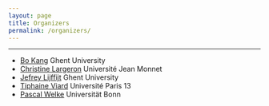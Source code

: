 ```yaml
---
layout: page
title: Organizers
permalink: /organizers/
---
```

---
- [Bo Kang](http://bokang.io) Ghent University
- [Christine Largeron](https://perso.univ-st-etienne.fr/largeron/) Universit&#233; Jean Monnet
- [Jefrey Lijffijt](https://users.ugent.be/~jlijffij/) Ghent University
- [Tiphaine Viard](https://tiphaineviard.com) Universit&#233; Paris 13
- [Pascal Welke](https://mlai.cs.uni-bonn.de/people/pascal-welke) Universit&auml;t Bonn
